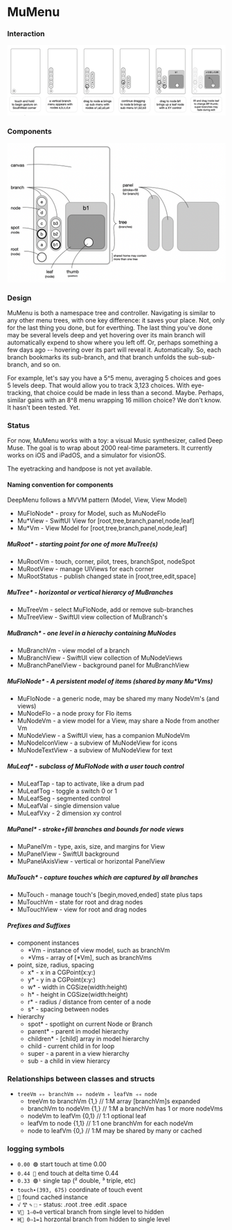 # MuMenu

### Interaction
![Diagram](Resources/Interaction.png)

### Components
![Diagram](Resources/Components.png)

### Design

MuMenu is both a namespace tree and controller. Navigating is similar to any other menu trees, with one key difference: it saves your place. Not, only for the last thing you done, but for everthing. The last thing you've done may be several levels deep and yet hovering over its main branch will automatically expend to show where you left off. Or, perhaps something a few days ago -- hovering over its part will reveal it. Automatically. So, each branch bookmarks its sub-branch, and that branch unfolds the sub-sub-branch, and so on. 

For example, let's say you have a 5^5 menu, averaging 5 choices and goes 5 levels deep. That would allow you to track 3,123 choices. With eye-tracking, that choice could be made in less than a second. Maybe. Perhaps, similar gains with an 8^8 menu wrapping 16 million choice? We don't know. It hasn't been tested. Yet. 

### Status

For now, MuMenu works with a toy: a visual Music synthesizer, called Deep Muse. The goal is to wrap about 2000 real-time parameters. It currently works on iOS and iPadOS, and a simulator for visionOS. 

The eyetracking and handpose is not yet available.

#### Naming convention for components
DeepMenu follows a MVVM pattern (Model, View, View Model) 

+ MuFloNode* - proxy for Model, such as MuNodeFlo
+ Mu*View - SwiftUI View for [root,tree,branch,panel,node,leaf] 
+ Mu*Vm   - View Model for [root,tree,branch,panel,node,leaf] 

##### MuRoot* - starting point for one of more MuTree(s)
+ MuRootVm - touch, corner, pilot, trees, branchSpot, nodeSpot
+ MuRootView - manage UIViews for each corner 
+ MuRootStatus - publish changed state in [root,tree,edit,space]

##### MuTree* - horizontal or vertical hierarcy of MuBranches 
+ MuTreeVm - select MuFloNode, add or remove sub-branches
+ MuTreeView - SwiftUI view collection of MuBranch's 

##### MuBranch* - one level in a hierachy containing MuNodes
+ MuBranchVm - view model of a branch
+ MuBranchView - SwiftUI view collection of MuNodeViews
+ MuBranchPanelView - background panel for MuBranchView
        
##### MuFloNode* - A persistent model of items (shared by many Mu*Vms) 
+ MuFloNode - a generic node, may be shared my many NodeVm's (and views)
+ MuNodeFlo - a node proxy for Flo items 
+ MuNodeVm - a view model for a View, may share a Node from another Vm
+ MuNodeView - a SwiftUI view, has a companion MuNodeVm
+ MuNodeIconView - a subview of MuNodeView for icons
+ MuNodeTextView - a subview of MuNodeView for text
        
##### MuLeaf* - subclass of MuFloNode with a user touch control  
+ MuLeafTap - tap to activate, like a drum pad
+ MuLeafTog - toggle a switch 0 or 1
+ MuLeafSeg - segmented control
+ MuLeafVal - single dimension value
+ MuLeafVxy - 2 dimension xy control
   
##### MuPanel* - stroke+fill branches and bounds for node views
+ MuPanelVm - type, axis, size, and margins for View
+ MuPanelView - SwiftUI background 
+ MuPanelAxisView - vertical or horizontal PanelView 

##### MuTouch* - capture touches which are captured by all branches
  - MuTouch - manage touch's [begin,moved,ended] state plus taps
  - MuTouchVm - state for root and drag nodes
  - MuTouchView - view for root and drag nodes
   
##### Prefixes and Suffixes
+ component instances 
  - *Vm - instance of view model, such as branchVm
  - *Vms - array of [*Vm], such as branchVms
+ point, size, radius, spacing 
  - x* - x in a CGPoint(x:y:)
  - y* - y in a CGPoint(x:y:)
  - w* - width  in CGSize(width:height)
  - h* - height in CGSize(width:height)
  - r* - radius / distance from center of a node
  - s* - spacing between nodes
+ hierarchy
  - spot* - spotlight on current Node or Branch
  - parent* - parent in model hierarchy
  - children* - [child] array in model hierarchy
  - child - current child in for loop
  - super - a parent in a view hierarchy
  - sub - a child in view hierarcy
             
### Relationships between classes and structs 
+ `treeVm ▹▹ branchVm ▹▹ nodeVm ▹ leafVm ◃◃ node`
  - treeVm   to branchVm {1,}   // 1:M array [branchVm]s expanded  
  - branchVm to nodeVm   {1,}   // 1:M a branchVm has 1 or more nodeVms
  - nodeVm   to leafVm   {0,1}  // 1:1 optional leaf
  - leafVm   to node     {1,1}  // 1:1 one branchVm for each nodeVm    
  - node     to leafVm   {0,}   // 1:M may be shared by many or cached

### logging symbols
  - `0.00 🟢` start touch at time 0.00  
  - `0.44 🔴` end touch at delta time 0.44
  - `0.33 🟣¹` single tap (² double, ³ triple, etc)
  - `touch∙(393, 675)` coordinate of touch event
  - `🧺` found cached instance
  - `√` `𐂷` `✎` `⬚` - status: .root .tree .edit .space
  - `V⃝ 1⇨0=0` vertical branch from single level to hidden 
  - `H⃝ 0⇨1=1` horzontal branch from hidden to single level
